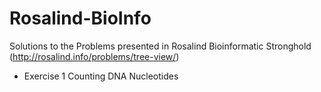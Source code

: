 # Rosalind-BioInfo
Solutions to the Problems presented in Rosalind Bioinformatic Stronghold (http://rosalind.info/problems/tree-view/)
* Exercise 1 Counting DNA Nucleotides
